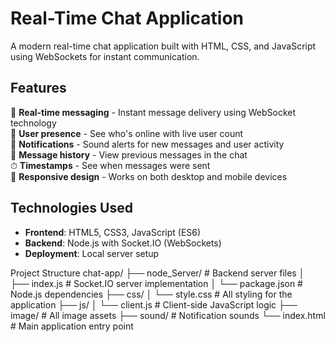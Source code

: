 # Real-Time Chat Application

A modern real-time chat application built with HTML, CSS, and JavaScript using WebSockets for instant communication.

## Features

🚀 **Real-time messaging** - Instant message delivery using WebSocket technology  
👥 **User presence** - See who's online with live user count  
🔔 **Notifications** - Sound alerts for new messages and user activity  
💬 **Message history** - View previous messages in the chat  
⏱ **Timestamps** - See when messages were sent  
🎨 **Responsive design** - Works on both desktop and mobile devices  

## Technologies Used

- **Frontend**: HTML5, CSS3, JavaScript (ES6)
- **Backend**: Node.js with Socket.IO (WebSockets)
- **Deployment**: Local server setup

  
Project Structure
chat-app/
├── node_Server/          # Backend server files
│   ├── index.js          # Socket.IO server implementation
│   └── package.json      # Node.js dependencies
├── css/
│   └── style.css         # All styling for the application
├── js/
│   └── client.js         # Client-side JavaScript logic
├── image/                # All image assets
├── sound/                # Notification sounds
└── index.html            # Main application entry point
